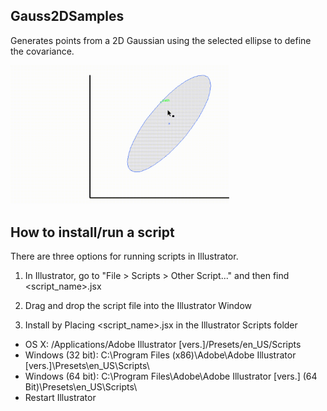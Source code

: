 
## Gauss2DSamples

Generates points from a 2D Gaussian using the selected ellipse to define the covariance.

<img src="gifs/Gauss2DSamples.gif" width="350px;"/>

## How to install/run a script

There are three options for running scripts in Illustrator.

1. In Illustrator, go to "File > Scripts > Other Script..." and then find <script_name>.jsx

2. Drag and drop the script file into the Illustrator Window

3. Install by Placing <script_name>.jsx in the Illustrator Scripts folder

- OS X: /Applications/Adobe Illustrator [vers.]/Presets/en_US/Scripts
- Windows (32 bit): C:\Program Files (x86)\Adobe\Adobe Illustrator [vers.]\Presets\en_US\Scripts\
- Windows (64 bit): C:\Program Files\Adobe\Adobe Illustrator [vers.] (64 Bit)\Presets\en_US\Scripts\
- Restart Illustrator
